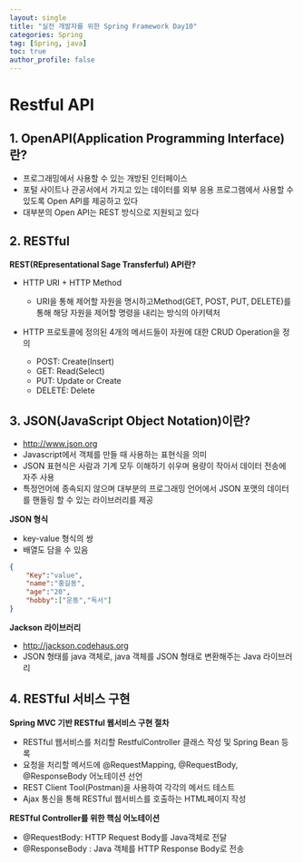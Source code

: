 ```yaml
---
layout: single
title: "실전 개발자를 위한 Spring Framework Day10"
categories: Spring
tag: [Spring, java]
toc: true
author_profile: false
---
```

# Restful API

## 1. OpenAPI(Application Programming Interface)란?

* 프로그래밍에서 사용할 수 있는 개방된 인터페이스
* 포털 사이트나 관공서에서 가지고 있는 데이터를 외부 응용 프로그램에서 사용할 수 있도록 Open API를 제공하고 있다
* 대부분의 Open API는 REST 방식으로 지원되고 있다



## 2. RESTful

**REST(REpresentational Sage Transferful) API란?**

* HTTP URI + HTTP Method
  * URI을 통해 제어할 자원을 명시하고Method(GET, POST, PUT, DELETE)를 통해 해당 자원을 제어할 명령을 내리는 방식의 아키텍처

* HTTP 프로토콜에 정의된 4개의 메서드들이 자원에 대한 CRUD Operation을 정의
  * POST: Create(Insert)
  * GET: Read(Select)
  * PUT: Update or Create
  * DELETE: Delete



## 3. JSON(JavaScript Object Notation)이란?

* http://www.json.org
* Javascript에서 객체를 만들 때 사용하는 표현식을 의미
* JSON 표현식은 사람과 기계 모두 이해하기 쉬우며 용량이 작아서 데이터 전송에 자주 사용
* 특정언어에 종속되지 않으며 대부분의 프로그래밍 언어에서 JSON 포맷의 데이터를 핸들링 할 수 있는 라이브러리를 제공



**JSON 형식**

* key-value 형식의 쌍
* 배열도 담을 수 있음

```json
{
	"Key":"value",
	"name":"홍길동",
	"age":"20",
    "hobby":["운동","독서"]
}
```



**Jackson 라이브러리**

* http://jackson.codehaus.org
* JSON 형태를 java 객체로, java 객체를 JSON 형태로 변환해주는 Java 라이브러리



## 4. RESTful 서비스 구현

**Spring MVC 기반 RESTful 웹서비스 구현 절차**

* RESTful 웹서비스를 처리할 RestfulController 클래스 작성 및 Spring Bean 등록
* 요청을 처리할 메서드에 @RequestMapping, @RequestBody, @ResponseBody 어노테이션 선언
* REST Client Tool(Postman)을 사용하여 각각의 메서드 테스트
* Ajax 통신을 통해 RESTful 웹서비스를 호출하는 HTML페이지 작성



**RESTful Controller를 위한 핵심 어노테이션**

* @RequestBody: HTTP Request Body를 Java객체로 전달
* @ResponseBody : Java 객체를 HTTP Response Body로 전송









